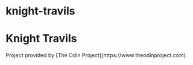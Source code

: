 # knight-travils
<h1>Knight Travils</h1>
Project provided by [The Odin Project](https://www.theodinproject.com).